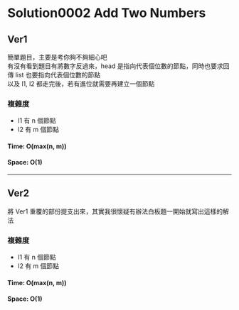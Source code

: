 # Solution0002 Add Two Numbers

## Ver1

簡單題目，主要是考你夠不夠細心吧  
有沒有看到題目有將數字反過來，head 是指向代表個位數的節點，同時也要求回傳 list 也要指向代表個位數的節點  
以及 l1, l2 都走完後，若有進位就需要再建立一個節點

### 複雜度
- l1 有 n 個節點
- l2 有 m 個節點

#### Time: O(max(n, m))

#### Space: O(1)

---

## Ver2

將 Ver1 重覆的部份提支出來，其實我很懷疑有辦法白板題一開始就寫出這樣的解法

### 複雜度
- l1 有 n 個節點
- l2 有 m 個節點

#### Time: O(max(n, m))

#### Space: O(1)
